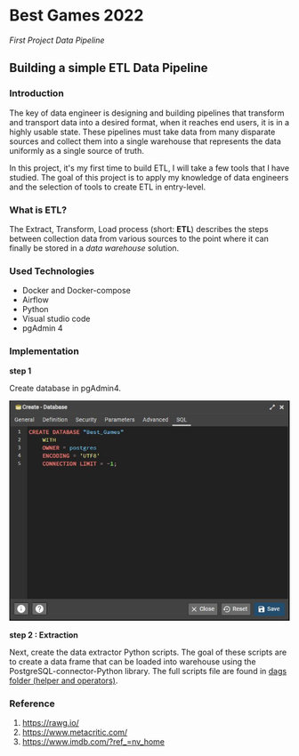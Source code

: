 
# Best Games 2022

*First Project Data Pipeline*

## Building a simple ETL Data Pipeline 

### Introduction 

The key of data engineer is designing and building pipelines that transform and transport data into a desired format, when it reaches end users, it is in a highly usable state. These pipelines must take data from many disparate sources and collect them into a single warehouse that represents the data uniformly as a single source of truth. 

In this project, it's my first time to build ETL, I will take a few tools that I have studied. The goal of this project is to apply my knowledge of data engineers and the selection of tools to create ETL in entry-level.

### What is ETL?

The Extract, Transform, Load process (short: **ETL**) describes the steps between collection data from various sources to the point where it can finally be stored in a *data warehouse* solution.

### Used Technologies
- Docker and Docker-compose
- Airflow
- Python
- Visual studio code 
- pgAdmin 4

### Implementation
**step 1**

Create database in pgAdmin4.

![Create database](https://github.com/Little-BlackCat/best_game_2022/blob/main/Pics/Create%20Database.JPG)

**step 2 : Extraction**

Next, create the data extractor Python scripts. The goal of these scripts are to create a data frame that can be loaded into warehouse using the PostgreSQL-connector-Python library. The full scripts file are found in [dags folder (helper and operators)](https://github.com/Little-BlackCat/best_game_2022/tree/main/dags). 

### Reference
1. <https://rawg.io/>
2. <https://www.metacritic.com/>
3. <https://www.imdb.com/?ref_=nv_home>

